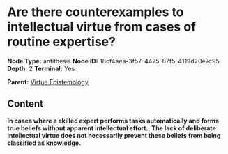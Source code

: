 # Are there counterexamples to intellectual virtue from cases of routine expertise?

**Node Type:** antithesis
**Node ID:** 18cf4aea-3f57-4475-87f5-4119d20e7c95
**Depth:** 2
**Terminal:** Yes

**Parent:** [Virtue Epistemology](virtue-epistemology.md)

## Content

**In cases where a skilled expert performs tasks automatically and forms true beliefs without apparent intellectual effort.**, **The lack of deliberate intellectual virtue does not necessarily prevent these beliefs from being classified as knowledge.**
